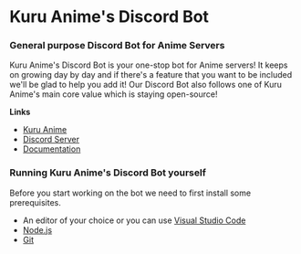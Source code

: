 Kuru Anime's Discord Bot
================

### General purpose Discord Bot for Anime Servers

Kuru Anime's Discord Bot is your one-stop bot for Anime servers! It keeps on growing day by day and if there's a feature that you want to be included we'll be glad to help you add it! Our Discord Bot also follows one of Kuru Anime's main core value which is staying open-source!

**Links**
 - [Kuru Anime](https://web.kuru-anime.com/)
 - [Discord Server](http://discord.kuru-anime.com/)
 - [Documentation](https://docs.kuru-anime.com/)

### Running Kuru Anime's Discord Bot yourself

Before you start working on the bot we need to first install some prerequisites.

- An editor of your choice or you can use [Visual Studio Code](https://code.visualstudio.com/Download)
- [Node.js](https://nodejs.org/en/)
- [Git](https://git-scm.com/book/en/v2/Getting-Started-Installing-Git)
